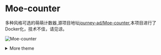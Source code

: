 # Moe-counter

多种风格可选的萌萌计数器,源项目地址[journey-ad/Moe-counter](https://github.com/journey-ad/Moe-counter),本项目进行了Docker化，技术不佳，请见谅。

![Moe-counter](https://count.koalarong.com/get/@Moe-counter.github)

<details>
<summary>More theme</summary>

##### asoul
![asoul](https://count.koalarong.com/get/@demo?theme=asoul)

##### moebooru
![moebooru](https://count.koalarong.com/get/@demo?theme=moebooru)


## Usage

### Nginx反代示例

```bash
location /get/ {
        proxy_pass http://docker-moe-counter:3000/get/;
        proxy_set_header Host $host:$server_port;
  }
```
